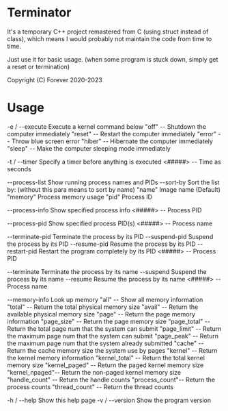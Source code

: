 # Terminator

It's a temporary C++ project remastered from C (using struct instead of class), which means I would probably not maintain the code from time to time.

Just use it for basic usage. (when some program is stuck down, simply get a reset or termination)

Copyright (C) Forever 2020-2023

# Usage

  -e / --execute       Execute a kernel command below
      "off"      --  Shutdown the computer immediately
      "reset"    --  Restart the computer immediately
      "error"    --  Throw blue screen error
      "hiber"    --  Hibernate the computer immediately
      "sleep"    --  Make the computer sleeping mode immediately

  -t / --timer         Specify a timer before anything is executed
      <#####>      --  Time as seconds

  --process-list       Show running process names and PIDs
       --sort-by       Sort the list by: (without this para means to sort by name)
       "name"        Image name (Default)
       "memory"      Process memory usage
       "pid"         Process ID

  --process-info       Show specified process info
      <#####>    --  Process PID

  --process-pid        Show specified process PID(s)
      <#####>    --  Process name

  --terminate-pid      Terminate the process by its PID
  --suspend-pid        Suspend the process by its PID
  --resume-pid         Resume the process by its PID
  --restart-pid        Restart the program completely by its PID
      <#####>    --  Process PID

  --terminate          Terminate the process by its name
  --suspend            Suspend the process by its name
  --resume             Resume the process by its name
      <#####>    --  Process name

  --memory-info        Look up memory
      "all"          --    Show all memory information
      "total"        --    Return the total physical memory size
      "avail"        --    Return the available physical memory size
      "page"         --    Return the page memory information
      "page_size"    --    Return the page memory size
      "page_total"   --    Return the total page num that the system can submit
      "page_limit"   --    Return the maximum page num that the system can submit
      "page_peak"    --    Return the maximum page num that the system already submitted
      "cache"        --    Return the cache memory size the system use by pages
      "kernel"       --    Return the kernel memory information
      "kernel_total" --    Return the total kernel memory size
      "kernel_paged" --    Return the paged kernel memory size
      "kernel_npaged"--    Return the non-paged kernel memory size
      "handle_count" --    Return the handle counts
      "process_count"--    Return the process counts
      "thread_count" --    Return the thread counts

  -h / --help          Show this help page
  -v / --version       Show the program version
